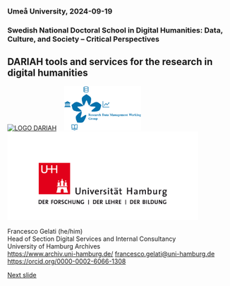 ### Umeå University, 2024-09-19 
### Swedish National Doctoral School in Digital Humanities: Data, Culture, and Society – Critical Perspectives
## DARIAH tools and services for the research in digital humanities 

<a href="https://www.dariah.eu/"><img src="https://github.com/fgelati/uhh/tree/main/media/dariah.png" alt="LOGO DARIAH" height="100px"/></a> 
<img src="" alt="" width="10px" height="10px"/> 
<a href="https://www.dariah.eu/activities/working-groups/research-data-management/"><img src="media/rdmwg.jpg" alt="Logo DARIAH Research Data Management Working Group" height="100px"/></a>
<img src="" alt="" width="10px" height="10px"/> 
<a href="https://www.uni-hamburg.de/"><img src="media/uhh.png" alt="LOGO UHH" height="200px"/></a>  

Francesco Gelati (he/him)  
Head of Section Digital Services and Internal Consultancy   
University of Hamburg Archives  
https://www.archiv.uni-hamburg.de/
francesco.gelati@uni-hamburg.de  
https://orcid.org/0000-0002-6066-1308  

[Next slide](02.md)
